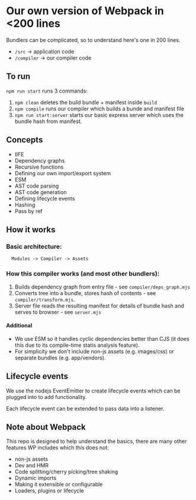 # Our own version of Webpack in <200 lines

Bundlers can be complicated, so to understand here's one in 200 lines.

- `/src` -> application code
- `/compiler` -> our compiler code

## To run

`npm run start` runs 3 commands:

1. `npm clean` deletes the build bundle + manifest inside `build`
2. `npm compile` runs our compiler which builds a bunde and manifest file
3. `npm run start:server` starts our basic express server which uses the bundle hash from manifest.

## Concepts

- IIFE
- Dependency graphs
- Recursive functions
- Defining our own import/export system
- ESM
- AST code parsing
- AST code generation
- Defining lifecycle events
- Hashing
- Pass by ref

## How it works

### Basic architecture:

      Modules -> Compiler -> Assets

### How this compiler works (and most other bundlers):

1. Builds dependency graph from entry file - see `compiler/deps_graph.mjs`
2. Converts tree into a bundle, stores hash of contents - see `compiler/transform.mjs`.
3. Server file reads the resulting manifest for details of bundle hash and serves to browser - see `server.mjs`

#### Additional

- We use ESM so it handles cyclic dependencies better than CJS (it does this due to its compile-time statis analysis feature).
- For simplicity we don't include non-js assets (e.g. images/css) or separate bundles (e.g. app/vendors).

## Lifecycle events

We use the nodejs EventEmitter to create lifecycle events which can be plugged into to add functionality.

Each lifecycle event can be extended to pass data into a listener.

## Note about Webpack

This repo is designed to help understand the basics, there are many other features WP includes which this does not:

- non-js assets
- Dev and HMR
- Code splitting/cherry picking/tree shaking
- Dynamic imports
- Making it extensible or configurable
- Loaders, plugins or lifecycle
